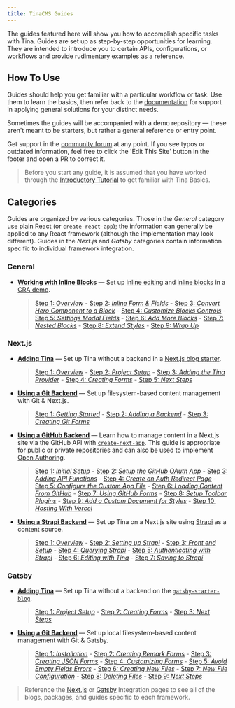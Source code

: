 ```yaml
---
title: TinaCMS Guides
---
```


The guides featured here will show you how to accomplish specific tasks with Tina. Guides are set up as step-by-step opportunities for learning. They are intended to introduce you to certain APIs, configurations, or workflows and provide rudimentary examples as a reference.

## How To Use

Guides should help you get familiar with a particular workflow or task. Use them to learn the basics, then refer back to the [documentation](/docs) for support in applying general solutions for your distinct needs.

Sometimes the guides will be accompanied with a demo repository — these aren't meant to be starters, but rather a general reference or entry point.

Get support in the [community forum](https://community.tinacms.org/) at any point. If you see typos or outdated information, feel free to click the 'Edit This Site' button in the footer and open a PR to correct it.

> Before you start any guide, it is assumed that you have worked through the [Introductory Tutorial](/docs/getting-started/introduction) to get familiar with Tina Basics.

## Categories

Guides are organized by various categories. Those in the _General_ category use plain React (or `create-react-app`); the information can generally be applied to any React framework (although the implementation may look different). Guides in the _Next.js_ and _Gatsby_ categories contain information specific to individual framework integration.

### General

- [**Working with Inline Blocks**](/guides/general/inline-blocks/overview) — Set up [inline editing](/docs/ui/inline-editing) and [inline blocks](/docs/ui/inline-editing/inline-blocks) in a [CRA demo](https://logan-anderson.github.io/cra-hosted-demo/).

  > [Step 1: _Overview_](/guides/general/inline-blocks/overview) - [ Step 2: _Inline Form & Fields_](/guides/general/inline-blocks/inline-form-fields) - [ Step 3: _Convert Hero Component to a Block_](/guides/general/inline-blocks/hero-to-block) - [Step 4: _Customize Blocks Controls_](/guides/general/inline-blocks/customize-controls) - [Step 5: _Settings Modal Fields_](/guides/general/inline-blocks/settings-modal) - [Step 6: _Add More Blocks_](/guides/general/inline-blocks/add-more-blocks) - [Step 7: _Nested Blocks_](/guides/general/inline-blocks/nested-blocks) - [Step 8: _Extend Styles_](/guides/general/inline-blocks/extend-styles) - [Step 9: _Wrap Up_](/guides/general/inline-blocks/wrap-up)

### Next.js

- [**Adding Tina**](/guides/nextjs/adding-tina/overview) — Set up Tina without a backend in a [Next.js blog starter](https://github.com/vercel/next.js/tree/canary/examples/blog-starter).

  > [Step 1: _Overview_](/guides/nextjs/adding-tina/overview) - [Step 2: _Project Setup_](/guides/nextjs/adding-tina/project-setup) - [Step 3: _Adding the Tina Provider_](/guides/nextjs/adding-tina/adding-tina-provider) - [Step 4: _Creating Forms_](/guides/nextjs/adding-tina/creating-forms) - [Step 5: _Next Steps_](/guides/nextjs/adding-tina/next-steps)

- [**Using a Git Backend**](/guides/nextjs/git/getting-started) — Set up filesystem-based content management with Git & Next.js.

  > [Step 1: _Getting Started_](/guides/nextjs/git/getting-started) - [Step 2: _Adding a Backend_](/guides/nextjs/git/adding-backend) - [Step 3: _Creating Git Forms_](/guides/nextjs/git/creating-git-forms)

- [**Using a GitHub Backend**](/guides/nextjs/github/initial-setup) — Learn how to manage content in a Next.js site via the GitHub API with [`create-next-app`](https://nextjs.org/docs#setup). This guide is appropriate for public or private repositories and can also be used to implement [Open Authoring](/blog/introducing-visual-open-authoring).

  > [Step 1: _Initial Setup_](/guides/nextjs/github/initial-setup) - [Step 2: _Setup the GitHub OAuth App_](/guides/nextjs/github/github-oauth-app) - [Step 3: _Adding API Functions_](/guides/nextjs/github/api-functions) - [Step 4: _Create an Auth Redirect Page_](/guides/nextjs/github/auth-redirect) - [Step 5: _Configure the Custom App File_](/guides/nextjs/github/configure-custom-app) - [Step 6: _Loading Content From GitHub_](/guides/nextjs/github/loading-github-content) - [Step 7: _Using GitHub Forms_](/guides/nextjs/github/github-forms) - [Step 8: _Setup Toolbar Plugins_](/guides/nextjs/github/toolbar-plugins) - [Step 9: _Add a Custom Document for Styles_](/guides/nextjs/github/custom-doc-styled-components) - [Step 10: _Hosting With Vercel_](/guides/nextjs/github/hosting-vercel)

- [**Using a Strapi Backend**](/guides/nextjs/tina-with-strapi/overview) — Set up Tina on a Next.js site using [Strapi](https://strapi.io/) as a content source.

  > [Step 1: _Overview_](/guides/nextjs/tina-with-strapi/overview) - [Step 2: _Setting up Strapi_](/guides/nextjs/tina-with-strapi/strapi-setup) - [Step 3: _Front end Setup_](/guides/nextjs/tina-with-strapi/front-end-setup) - [Step 4: _Querying Strapi_](/guides/nextjs/tina-with-strapi/querying-strapi) - [Step 5: _Authenticating with Strapi_](/guides/nextjs/tina-with-strapi/authenticating-with-strapi) - [Step 6: _Editing with Tina_](/guides/nextjs/tina-with-strapi/editing-with-tina) - [Step 7: _Saving to Strapi_](/guides/nextjs/tina-with-strapi/saving-to-strapi)

### Gatsby

- [**Adding Tina**](/guides/gatsby/adding-tina/project-setup) — Set up Tina without a backend on the [`gatsby-starter-blog`](https://www.gatsbyjs.org/starters/gatsbyjs/gatsby-starter-blog/).

  > [Step 1: _Project Setup_](/guides/gatsby/adding-tina/project-setup) - [Step 2: _Creating Forms_](/guides/gatsby/adding-tina/creating-forms) - [Step 3: _Next Steps_](/guides/gatsby/adding-tina/next-steps)

- [**Using a Git Backend**](/guides/gatsby/git/installation) — Set up local filesystem-based content management with Git & Gatsby.

  > [Step 1: _Installation_](/guides/gatsby/git/installation) - [Step 2: _Creating Remark Forms_](/guides/gatsby/git/create-remark-form) - [Step 3: _Creating JSON Forms_](/guides/gatsby/git/create-json-form) - [Step 4: _Customizing Forms_](/guides/gatsby/git/customize-form) - [Step 5: _Avoid Empty Fields Errors_](/guides/gatsby/git/empty-field-errors) - [Step 6: _Creating New Files_](/guides/gatsby/git/create-new-files) - [Step 7: _New File Configuration_](/guides/gatsby/git/configuration) - [Step 8: _Deleting Files_](/guides/gatsby/git/deleting-files) - [Step 9: _Next Steps_](/guides/gatsby/git/next-steps)

> Reference the [Next.js](/docs/integrations/nextjs) or [Gatsby](/docs/integrations/gatsby) Integration pages to see all of the blogs, packages, and guides specific to each framework.

